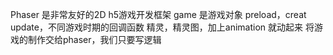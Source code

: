 Phaser 是非常友好的2D h5游戏开发框架
game 是游戏对象
preload，creat update，不同游戏时期的回调函数
精灵，精灵图，加上animation 就动起来
将游戏的制作交给phaser，我们只要写逻辑
